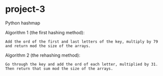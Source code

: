 # project-3
Python hashmap

Algorithm 1 (the first hashing method):

    Add the ord of the first and last letters of the key, multiply by 79 and return mod the size of the arrays.


Algorithm 2 (the rehashing method):

    Go through the key and add the ord of each letter, multiplied by 31.  Then return that sum mod the size of the arrays.

